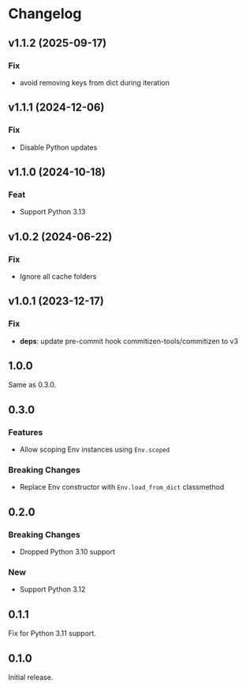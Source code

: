 # Changelog

## v1.1.2 (2025-09-17)

### Fix

- avoid removing keys from dict during iteration

## v1.1.1 (2024-12-06)

### Fix

- Disable Python updates

## v1.1.0 (2024-10-18)

### Feat

- Support Python 3.13

## v1.0.2 (2024-06-22)

### Fix

- Ignore all cache folders

## v1.0.1 (2023-12-17)

### Fix

- **deps**: update pre-commit hook commitizen-tools/commitizen to v3

## 1.0.0

Same as 0.3.0.

## 0.3.0

### Features

- Allow scoping Env instances using `Env.scoped`

### Breaking Changes

- Replace Env constructor with `Env.load_from_dict` classmethod

## 0.2.0

### Breaking Changes

- Dropped Python 3.10 support

### New

- Support Python 3.12

## 0.1.1

Fix for Python 3.11 support.

## 0.1.0

Initial release.
